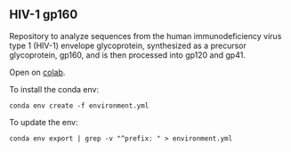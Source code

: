 ## HIV-1 gp160 

Repository to analyze sequences from the human immunodeficiency virus type 1 (HIV-1) envelope glycoprotein, synthesized as a precursor glycoprotein, gp160, and is then processed into gp120 and gp41. 

Open on [colab](http://colab.research.google.com/github/computational-chemical-biology/hiv-1gp160/blob/master/sequence_align.ipynb).

To install the conda env:

```
conda env create -f environment.yml
```
To update the env:

```
conda env export | grep -v "^prefix: " > environment.yml
```
